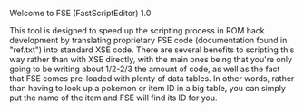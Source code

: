 Welcome to FSE (FastScriptEditor) 1.0

This tool is designed to speed up the scripting process in ROM hack development by translating proprietary FSE code (documentation found in "ref.txt") into standard XSE code.
There are several benefits to scripting this way rather than with XSE directly, with the main ones being that you're only going to be writing about 1/2-2/3 the amount of code, 
as well as the fact that FSE comes pre-loaded with plenty of data tables. In other words, rather than having to look up a pokemon or item ID in a big table, you can simply put
the name of the item and FSE will find its ID for you.
